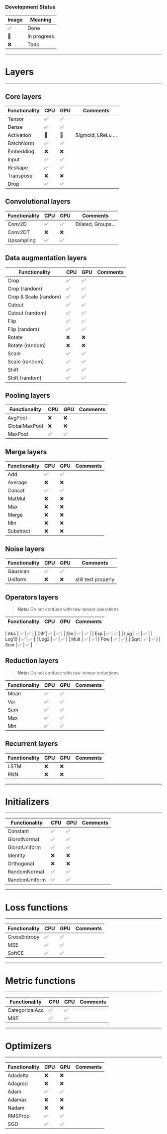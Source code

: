 ### Development Status

| Image | Meaning |
| ------------- |------|
| ✅ | Done |
| 🔵 | In progress |
| ❌ | Todo |


---
# Layers
---

## Core layers

| Functionality | CPU | GPU | Comments |
| ------------- |------| -----| ---------|
| Tensor | ✅ | ✅ | |
| Dense | ✅ | ✅ | |
| Activation | 🔵 | 🔵 | Sigmoid, LReLu ...
| BatchNorm | ✅ | ✅ |
| Embedding | ❌ | ❌ |
| Input | ✅ | ✅ | |
| Reshape | ✅ | ✅ | |
| Transpose | ❌ | ❌ |
| Drop | ✅ | ✅ |


## Convolutional layers

| Functionality | CPU | GPU | Comments |
| ------------- |------| -----| ---------|
| Conv2D | ✅ | ✅ | Dilated, Groups...
| Conv2DT | ❌ | ❌ |
| Upsampling | ✅ | ✅ |



## Data augmentation layers

| Functionality | CPU | GPU | Comments |
| ------------- |------| -----| ---------|
| Crop | ✅ | ✅ | |
| Crop (random) | ✅ | ✅ | |
| Crop & Scale (random) | ✅ | ✅ | |
| Cutout | ✅ | ✅ | |
| Cutout (random) | ✅ | ✅ | |
| Flip | ✅ | ✅ | |
| Flip (random) | ✅ | ✅ | |
| Rotate | ❌ | ❌ | |
| Rotate (random) | ❌ | ❌ | |
| Scale | ✅ | ✅ | |
| Scale (random) | ✅ | ✅ | |
| Shift | ✅ | ✅ | |
| Shift (random) | ✅ | ✅ | |

## Pooling layers

| Functionality | CPU | GPU | Comments |
| ------------- |------| -----| ---------|
| AvgPool | ❌ | ❌ |
| GlobalMaxPool | ❌ | ❌ |
| MaxPool | ✅ | ✅ |


## Merge layers

| Functionality | CPU | GPU | Comments |
| ------------- |------| -----| ---------|
| Add | ✅ | ✅ |
| Average | ❌ | ❌ |
| Concat | ✅ | ✅ |
| MatMul | ❌ | ❌ |
| Max | ❌ | ❌ |
| Merge | ❌ | ❌ |
| Min | ❌ | ❌ |
| Substract | ❌ | ❌ |


## Noise layers

| Functionality | CPU | GPU | Comments |
| ------------- |------| -----| ---------|
| Gaussian | ✅ | ✅ |
| Uniform | ❌| ❌ | still test properly


## Operators layers

> **Note:** Do not confuse with raw-tensor operations

| Functionality | CPU | GPU | Comments |
| ------------- |------| -----| ---------|

| Abs |  ✅ | ✅ |
| Diff | ✅ | ✅ |
| Div | ✅ | ✅ |
| Exp | ✅ | ✅ |
| Log | ✅ | ✅ |
| Log10 | ✅ | ✅ |
| Log2 |  ✅ | ✅ |
| Mult | ✅ | ✅|
| Pow |  ✅ | ✅ |
| Sqrt |  ✅ | ✅ |
| Sum | ✅ | ✅ |


## Reduction layers

> **Note:** Do not confuse with raw-tensor reductions

| Functionality | CPU | GPU | Comments |
| ------------- |------| -----| ---------|
| Mean | ✅| ✅ |
| Var | ✅| ✅ |
| Sum | ✅| ✅ |
| Max | ✅| ✅ |
| Min | ✅| ✅ |


## Recurrent layers

| Functionality | CPU | GPU | Comments |
| ------------- |------| -----| ---------|
| LSTM | ❌ | ❌ |
| RNN | ❌ | ❌ |


---
# Initializers
---

| Functionality | CPU | GPU | Comments |
| ------------- |------| -----| ---------|
| Constant |  ✅ | ✅ |
| GlorotNormal |  ✅ | ✅ |
| GlorotUniform |  ✅ | ✅ |
| Identity | ❌ | ❌ |
| Orthogonal | ❌ | ❌ |
| RandomNormal |  ✅ | ✅ |
| RandomUniform |  ✅ | ✅ |


---
# Loss functions
---

| Functionality | CPU | GPU | Comments |
| ------------- |------| -----| ---------|
| CrossEntropy | ✅ | ✅ |
| MSE | ✅ | ✅ |
| SoftCE | ✅ | ✅ |


---
# Metric functions
---

| Functionality | CPU | GPU | Comments |
| ------------- |------| -----| ---------|
| CategoricalAcc | ✅ | ✅ |
| MSE | ✅ | ✅ |


---
# Optimizers
---

| Functionality | CPU | GPU | Comments |
| ------------- |------| -----| ---------|
| Adadelta | ❌ | ❌ |
| Adagrad | ❌ | ❌ |
| Adam | ✅ | ✅ |
| Adamax | ❌ | ❌ |
| Nadam | ❌ | ❌ |
| RMSProp |✅ | ✅ |
| SGD | ✅ | ✅ |
